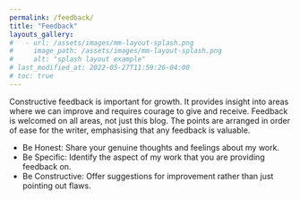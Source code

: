 ```yaml
---
permalink: /feedback/
title: "Feedback"
layouts_gallery:
#   - url: /assets/images/mm-layout-splash.png
#     image_path: /assets/images/mm-layout-splash.png
#     alt: "splash layout example"
# last_modified_at: 2022-05-27T11:59:26-04:00
# toc: true
---
```



Constructive feedback is important for growth. It provides insight into areas where we can improve and requires courage to give and receive. Feedback is welcomed on all areas, not just this blog. The points are arranged in order of ease for the writer, emphasising that any feedback is valuable.

- Be Honest: Share your genuine thoughts and feelings about my work.
- Be Specific: Identify the aspect of my work that you are providing feedback on.
- Be Constructive: Offer suggestions for improvement rather than just pointing out flaws.
